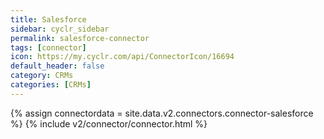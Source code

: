 ```yaml
---
title: Salesforce
sidebar: cyclr_sidebar
permalink: salesforce-connector
tags: [connector]
icon: https://my.cyclr.com/api/ConnectorIcon/16694
default_header: false
category: CRMs
categories: [CRMs]
---
```

{% assign connectordata = site.data.v2.connectors.connector-salesforce %}
{% include v2/connector/connector.html %}	